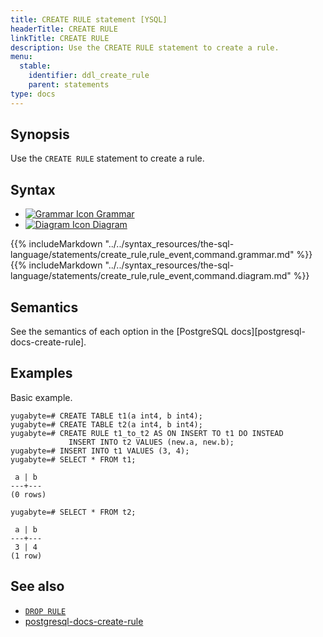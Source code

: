 ```yaml
---
title: CREATE RULE statement [YSQL]
headerTitle: CREATE RULE
linkTitle: CREATE RULE
description: Use the CREATE RULE statement to create a rule.
menu:
  stable:
    identifier: ddl_create_rule
    parent: statements
type: docs
---
```


## Synopsis

Use the `CREATE RULE` statement to create a rule.

## Syntax

<ul class="nav nav-tabs nav-tabs-yb">
  <li >
    <a href="#grammar" class="nav-link" id="grammar-tab" data-toggle="tab" role="tab" aria-controls="grammar" aria-selected="true">
      <img src="/icons/file-lines.svg" alt="Grammar Icon">
      Grammar
    </a>
  </li>
  <li>
    <a href="#diagram" class="nav-link active" id="diagram-tab" data-toggle="tab" role="tab" aria-controls="diagram" aria-selected="false">
      <img src="/icons/diagram.svg" alt="Diagram Icon">
      Diagram
    </a>
  </li>
</ul>

<div class="tab-content">
  <div id="grammar" class="tab-pane fade" role="tabpanel" aria-labelledby="grammar-tab">
  {{% includeMarkdown "../../syntax_resources/the-sql-language/statements/create_rule,rule_event,command.grammar.md" %}}
  </div>
  <div id="diagram" class="tab-pane fade show active" role="tabpanel" aria-labelledby="diagram-tab">
  {{% includeMarkdown "../../syntax_resources/the-sql-language/statements/create_rule,rule_event,command.diagram.md" %}}
  </div>
</div>

## Semantics

See the semantics of each option in the [PostgreSQL docs][postgresql-docs-create-rule].

## Examples

Basic example.

```plpgsql
yugabyte=# CREATE TABLE t1(a int4, b int4);
yugabyte=# CREATE TABLE t2(a int4, b int4);
yugabyte=# CREATE RULE t1_to_t2 AS ON INSERT TO t1 DO INSTEAD
             INSERT INTO t2 VALUES (new.a, new.b);
yugabyte=# INSERT INTO t1 VALUES (3, 4);
yugabyte=# SELECT * FROM t1;
```

```
 a | b
---+---
(0 rows)
```

```plpgsql
yugabyte=# SELECT * FROM t2;
```

```
 a | b
---+---
 3 | 4
(1 row)
```

## See also

- [`DROP RULE`](../ddl_drop_rule)
- [postgresql-docs-create-rule](https://www.postgresql.org/docs/current/sql-createrule.html)
